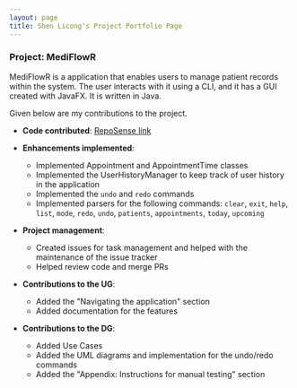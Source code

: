 ```yaml
---
layout: page
title: Shen Licong's Project Portfolio Page
---
```


### Project: MediFlowR

MediFlowR is a application that enables users to manage patient records within the system.
The user interacts with it using a CLI, and it has a GUI created with JavaFX. It is written in Java.

Given below are my contributions to the project.

* **Code contributed**: [RepoSense link](https://nus-cs2103-ay2324s1.github.io/tp-dashboard/?search=licongshen12&breakdown=true)

* **Enhancements implemented**:
  * Implemented Appointment and AppointmentTime classes
  * Implemented the UserHistoryManager to keep track of user history in the application
  * Implemented the `undo` and `redo` commands
  * Implemented parsers for the following commands: `clear`, `exit`, `help`, `list`, `mode`, `redo`, `undo`, `patients`, `appointments`, `today`, `upcoming` 
* **Project management**:
  * Created issues for task management and helped with the maintenance of the issue tracker
  * Helped review code and merge PRs
* **Contributions to the UG**:
  * Added the "Navigating the application" section
  * Added documentation for the features
* **Contributions to the DG**:
  * Added Use Cases
  * Added the UML diagrams and implementation for the undo/redo commands
  * Added the "Appendix: Instructions for manual testing" section
